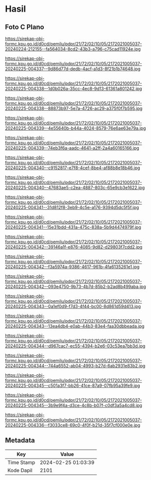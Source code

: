 # Hasil

## Foto C Plano

https://sirekap-obj-formc.kpu.go.id/d0cd/pemilu/pdpr/21/72/02/10/05/2172021005037-20240224-212155--fa564034-8cd2-43b3-a796-c75cad11924e.jpg

https://sirekap-obj-formc.kpu.go.id/d0cd/pemilu/pdpr/21/72/02/10/05/2172021005037-20240225-004337--9d86d77d-dedb-4acf-a1d3-8f21b1b74648.jpg

https://sirekap-obj-formc.kpu.go.id/d0cd/pemilu/pdpr/21/72/02/10/05/2172021005037-20240225-004338--1d0b026a-35cc-4ec8-9d13-61361a801242.jpg

https://sirekap-obj-formc.kpu.go.id/d0cd/pemilu/pdpr/21/72/02/10/05/2172021005037-20240225-004338--88873b97-5e7a-4726-ac29-a375f0f7b595.jpg

https://sirekap-obj-formc.kpu.go.id/d0cd/pemilu/pdpr/21/72/02/10/05/2172021005037-20240225-004339--4e55640b-b44a-4024-8579-76e6ae63e79a.jpg

https://sirekap-obj-formc.kpu.go.id/d0cd/pemilu/pdpr/21/72/02/10/05/2172021005037-20240225-004339--74eb3f6a-aadc-4641-a2ff-2a4a60165166.jpg

https://sirekap-obj-formc.kpu.go.id/d0cd/pemilu/pdpr/21/72/02/10/05/2172021005037-20240225-004340--c9152817-e7f8-4cef-8be4-af88b8e18b46.jpg

https://sirekap-obj-formc.kpu.go.id/d0cd/pemilu/pdpr/21/72/02/10/05/2172021005037-20240225-004340--47683ae5-c2ea-4887-803c-65e9cb3e1622.jpg

https://sirekap-obj-formc.kpu.go.id/d0cd/pemilu/pdpr/21/72/02/10/05/2172021005037-20240225-004341--31d812f8-3eb9-4c5e-a176-9394d5dc5f5f.jpg

https://sirekap-obj-formc.kpu.go.id/d0cd/pemilu/pdpr/21/72/02/10/05/2172021005037-20240225-004341--15e31bdd-431a-475c-838a-5b9d4474979f.jpg

https://sirekap-obj-formc.kpu.go.id/d0cd/pemilu/pdpr/21/72/02/10/05/2172021005037-20240225-004342--39146a1f-e876-4085-9d82-d29803f7cdd2.jpg

https://sirekap-obj-formc.kpu.go.id/d0cd/pemilu/pdpr/21/72/02/10/05/2172021005037-20240225-004342--f3a5974a-9386-4617-961b-4fa6135261e1.jpg

https://sirekap-obj-formc.kpu.go.id/d0cd/pemilu/pdpr/21/72/02/10/05/2172021005037-20240225-004342--093e4750-9b73-4b7d-85b2-b2ad8b499aba.jpg

https://sirekap-obj-formc.kpu.go.id/d0cd/pemilu/pdpr/21/72/02/10/05/2172021005037-20240225-004343--0a1ef0d9-f7d3-4f44-bc00-8d861d59d413.jpg

https://sirekap-obj-formc.kpu.go.id/d0cd/pemilu/pdpr/21/72/02/10/05/2172021005037-20240225-004343--13ea4db4-e0ab-44b3-83e4-faa30dbbeada.jpg

https://sirekap-obj-formc.kpu.go.id/d0cd/pemilu/pdpr/21/72/02/10/05/2172021005037-20240225-004344--d967cac7-ec55-4394-b2e6-03c53ea7bb3d.jpg

https://sirekap-obj-formc.kpu.go.id/d0cd/pemilu/pdpr/21/72/02/10/05/2172021005037-20240225-004344--744a6552-ab04-4993-b27d-6ab2931e83b2.jpg

https://sirekap-obj-formc.kpu.go.id/d0cd/pemilu/pdpr/21/72/02/10/05/2172021005037-20240225-004345--c501a3f7-bb26-41ce-87a9-07fb95a39fe9.jpg

https://sirekap-obj-formc.kpu.go.id/d0cd/pemilu/pdpr/21/72/02/10/05/2172021005037-20240225-004345--3b9e9f4a-d3ce-4c8b-b07f-c0df3a5a4cd8.jpg

https://sirekap-obj-formc.kpu.go.id/d0cd/pemilu/pdpr/21/72/02/10/05/2172021005037-20240225-004336--f3033ce8-69c0-4f0f-b21d-35f7cf000e0e.jpg


## Metadata

| Key        | Value               |
| ---------- | ------------------- |
| Time Stamp | 2024-02-25 01:03:39 |
| Kode Dapil | 2101                |



